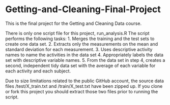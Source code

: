 # Getting-and-Cleaning-Final-Project
This is the final project for the Getting and Cleaning Data course.

There is only one script file for this project, run_analysis.R
The script performs the following tasks:
    1. Merges the training and the test sets to create one data set.
    2. Extracts only the measurements on the mean and standard deviation for each measurement.
    3. Uses descriptive activity names to name the activities in the data set
    4. Appropriately labels the data set with descriptive variable names.
    5. From the data set in step 4, creates a second, independent tidy data set with the average of each variable for each activity and each subject.

Due to size limitations related to the public GitHub account, the source data files /test/X_train.txt and /train/X_test.txt have been zipped up. If you clone or fork this project you should extract those two files prior to running the script. 
